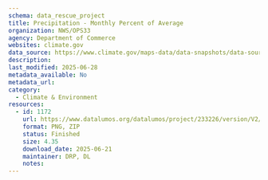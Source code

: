 ```yaml
---
schema: data_rescue_project 
title: Precipitation - Monthly Percent of Average
organization: NWS/OPS33
agency: Department of Commerce
websites: climate.gov
data_source: https://www.climate.gov/maps-data/data-snapshots/data-source/precipitation-monthly-difference-average
description: 
last_modified: 2025-06-28
metadata_available: No
metadata_url: 
category:
  - Climate & Environment 
resources:
  - id: 1172
    url: https://www.datalumos.org/datalumos/project/233226/version/V2/view
    format: PNG, ZIP
    status: Finished
    size: 4.35
    download_date: 2025-06-21
    maintainer: DRP, DL
    notes: 
---
```

